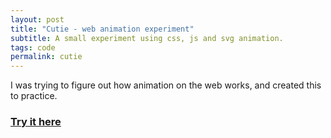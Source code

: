 ```yaml
---
layout: post
title: "Cutie - web animation experiment"
subtitle: A small experiment using css, js and svg animation.
tags: code
permalink: cutie
---
```


I was trying to figure out how animation on the web works, and created this to practice.

### [Try it here](https://gyanl.com/cutie/)

